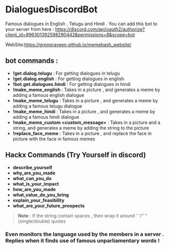 # DialoguesDiscordBot
Famous dialogues in English , Telugu  and Hindi .
You can add this bot to your server from here : https://discord.com/api/oauth2/authorize?client_id=896301392598290442&permissions=8&scope=bot

WebSite:https://grpnpraveen.github.io/memebash_website/

## bot commands : 
* __!get.dialog.telugu__ : For getting dialogues in telugu 
* __!get.dialog.english__ : For getting dialogues in english
* __!bot.get.dialogues.hindi__ : For getting dialogues in hindi
* __!make_meme_english__ : Takes in a picture , and generates a meme by adding a famous english dialogue
* __!make_meme_telugu__ : Takes in a picture , and generates a meme by adding a famous telugu dialogue
* __!make_meme_hindi__ : Takes in a picture , and generates a meme by adding a famous hindi dialogue
* __!make_meme_custom <custom_message>__ : Takes in a picture and a string, and generates a meme by adding the string to the picture
* __!replace_face_meme__ : Takes in a picture , and replace the face in picture with the face in famous memes

## Hackx Commands (Try Yourself in discord)
* __describe_yourself__
* __why_are_you_made__
* __what_can_you_do__
* __what_is_your_impact__
* __how_are_you_made__
* __what_value_do_you_bring__
* __explain_your_feasibility__
* __what_are_your_future_prospects__


> __Note__ : If the string contain spaces , then wrap it around ' '/" " (single/double) quotes

### Even monitors the language used by the members in a server . Replies when it finds use of famous unparliamentary words !




